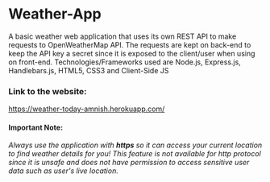 # Weather-App
A basic weather web application that uses its own REST API to make requests to OpenWeatherMap API. The requests are kept on back-end to keep the API key a secret since it is exposed to the client/user when using on front-end. Technologies/Frameworks used are Node.js, Express.js, Handlebars.js, HTML5, CSS3 and Client-Side JS

### Link to the website:
https://weather-today-amnish.herokuapp.com/

#### Important Note: 
*Always use the application with **https** so it can access your current location to find weather details for you! This feature is not available for http protocol since it is unsafe and does not have permission to access sensitive user data such as user's live location.*
